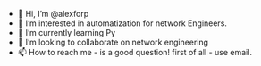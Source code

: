 - 👋 Hi, I’m @alexforp
- 👀 I’m interested in automatization for network Engineers. 
- 🌱 I’m currently learning Py
- 💞️ I’m looking to collaborate on network engineering
- 📫 How to reach me - is a good question! first of all - use email. 

<!---
alexforp/alexforp is a ✨ special ✨ repository because its `README.md` (this file) appears on your GitHub profile.
You can click the Preview link to take a look at your changes.
--->
